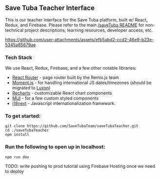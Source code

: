 ## Save Tuba Teacher Interface

This is our teacher interface for the Save Tuba platform, built w/ React, Redux, and Firebase. Please refer to the main [/saveTuba README](https://github.com/SaveTubaTeam/saveTuba) for non-technical project descriptions, learning resources, developer access, etc.


https://github.com/user-attachments/assets/efb5abd2-ccd2-46e9-b23e-5345a85679ae


### Tech Stack

We use React, Redux, Firebase, and a few other notable libraries:

- [React Router](https://reactrouter.com/en/main/start/tutorial) - page router built by the Remix.js team
- [Moment.js](https://momentjs.com/docs/#/use-it/) - for handling international JS dates/timezones (should be migrated to [Luxon](https://momentjs.com/docs/#/-project-status/))
- [Recharts](https://recharts.org/en-US/) - customizable React chart components
- [MUI](https://mui.com/material-ui/getting-started/) - for a few custom styled components
- [i18next](https://react.i18next.com/) - Javascript internationalization framework.

### To get started:
```
git clone https://github.com/SaveTubaTeam/saveTubaTeacher.git
cd ./saveTubaTeacher
npm install
```

### Run the following to open up in localhost:
```
npm run dev
```

TODO: write pushing to prod tutorial using Firebase Hosting once we need to deploy
